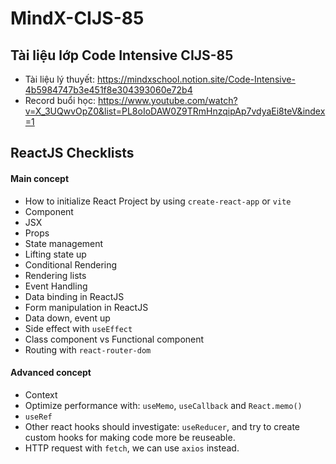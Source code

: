 # MindX-CIJS-85

## Tài liệu lớp Code Intensive CIJS-85 

- Tài liệu lý thuyết: https://mindxschool.notion.site/Code-Intensive-4b5984747b3e451f8e304393060e72b4
- Record buổi học: https://www.youtube.com/watch?v=X_3UQwvOpZ0&list=PL8oIoDAW0Z9TRmHnzqipAp7vdyaEi8teV&index=1

## ReactJS Checklists

#### Main concept
- How to initialize React Project by using `create-react-app` or `vite`
- Component
- JSX
- Props
- State management
- Lifting state up
- Conditional Rendering
- Rendering lists
- Event Handling
- Data binding in ReactJS
- Form manipulation in ReactJS
- Data down, event up
- Side effect with `useEffect`
- Class component vs Functional component 
- Routing with `react-router-dom`

#### Advanced concept
- Context
- Optimize performance with: `useMemo`, `useCallback` and `React.memo()`
- `useRef`
- Other react hooks should investigate: `useReducer`, and try to create custom hooks for making code more be reuseable.
- HTTP request with `fetch`, we can use `axios` instead.





